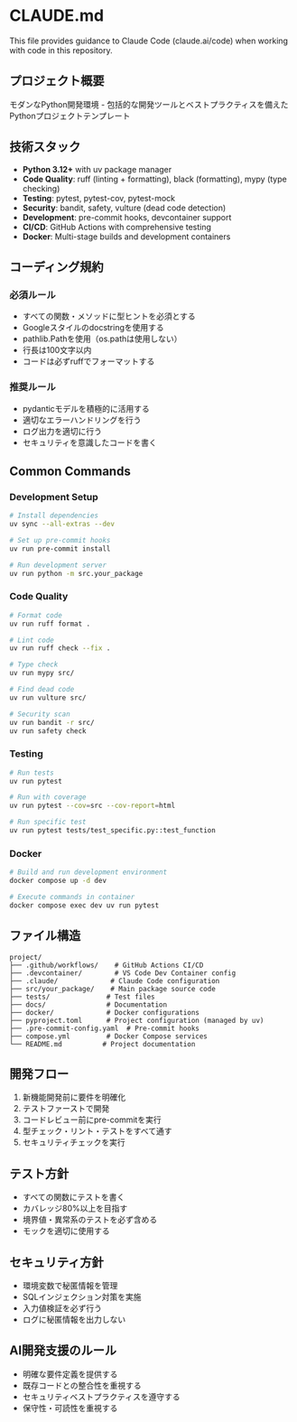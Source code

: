 # CLAUDE.md

This file provides guidance to Claude Code (claude.ai/code) when working with code in this repository.

## プロジェクト概要
モダンなPython開発環境 - 包括的な開発ツールとベストプラクティスを備えたPythonプロジェクトテンプレート

## 技術スタック
- **Python 3.12+** with uv package manager
- **Code Quality**: ruff (linting + formatting), black (formatting), mypy (type checking)
- **Testing**: pytest, pytest-cov, pytest-mock
- **Security**: bandit, safety, vulture (dead code detection)
- **Development**: pre-commit hooks, devcontainer support
- **CI/CD**: GitHub Actions with comprehensive testing
- **Docker**: Multi-stage builds and development containers

## コーディング規約

### 必須ルール
- すべての関数・メソッドに型ヒントを必須とする
- Googleスタイルのdocstringを使用する
- pathlib.Pathを使用（os.pathは使用しない）
- 行長は100文字以内
- コードは必ずruffでフォーマットする

### 推奨ルール
- pydanticモデルを積極的に活用する
- 適切なエラーハンドリングを行う
- ログ出力を適切に行う
- セキュリティを意識したコードを書く

## Common Commands

### Development Setup
```bash
# Install dependencies
uv sync --all-extras --dev

# Set up pre-commit hooks
uv run pre-commit install

# Run development server
uv run python -m src.your_package
```

### Code Quality
```bash
# Format code
uv run ruff format .

# Lint code
uv run ruff check --fix .

# Type check
uv run mypy src/

# Find dead code
uv run vulture src/

# Security scan
uv run bandit -r src/
uv run safety check
```

### Testing
```bash
# Run tests
uv run pytest

# Run with coverage
uv run pytest --cov=src --cov-report=html

# Run specific test
uv run pytest tests/test_specific.py::test_function
```

### Docker
```bash
# Build and run development environment
docker compose up -d dev

# Execute commands in container
docker compose exec dev uv run pytest
```

## ファイル構造
```
project/
├── .github/workflows/    # GitHub Actions CI/CD
├── .devcontainer/        # VS Code Dev Container config
├── .claude/             # Claude Code configuration
├── src/your_package/    # Main package source code
├── tests/              # Test files
├── docs/               # Documentation
├── docker/             # Docker configurations
├── pyproject.toml      # Project configuration (managed by uv)
├── .pre-commit-config.yaml  # Pre-commit hooks
├── compose.yml         # Docker Compose services
└── README.md          # Project documentation
```

## 開発フロー
1. 新機能開発前に要件を明確化
2. テストファーストで開発
3. コードレビュー前にpre-commitを実行
4. 型チェック・リント・テストをすべて通す
5. セキュリティチェックを実行

## テスト方針
- すべての関数にテストを書く
- カバレッジ80%以上を目指す
- 境界値・異常系のテストを必ず含める
- モックを適切に使用する

## セキュリティ方針
- 環境変数で秘匿情報を管理
- SQLインジェクション対策を実施
- 入力値検証を必ず行う
- ログに秘匿情報を出力しない

## AI開発支援のルール
- 明確な要件定義を提供する
- 既存コードとの整合性を重視する
- セキュリティベストプラクティスを遵守する
- 保守性・可読性を重視する